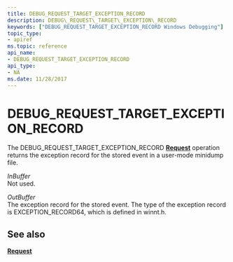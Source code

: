 ```yaml
---
title: DEBUG_REQUEST_TARGET_EXCEPTION_RECORD
description: DEBUG\_REQUEST\_TARGET\_EXCEPTION\_RECORD
keywords: ["DEBUG_REQUEST_TARGET_EXCEPTION_RECORD Windows Debugging"]
topic_type:
- apiref
ms.topic: reference
api_name:
- DEBUG_REQUEST_TARGET_EXCEPTION_RECORD
api_type:
- NA
ms.date: 11/28/2017
---
```


# DEBUG\_REQUEST\_TARGET\_EXCEPTION\_RECORD


The DEBUG\_REQUEST\_TARGET\_EXCEPTION\_RECORD [**Request**](request.md) operation returns the exception record for the stored event in a user-mode minidump file.

<span id="InBuffer"></span><span id="inbuffer"></span><span id="INBUFFER"></span>*InBuffer*  
Not used.

<span id="OutBuffer"></span><span id="outbuffer"></span><span id="OUTBUFFER"></span>*OutBuffer*  
The exception record for the stored event. The type of the exception record is EXCEPTION\_RECORD64, which is defined in winnt.h.

## <span id="see_also"></span>See also


[**Request**](request.md)

 

 
